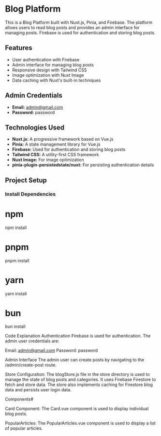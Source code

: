 # Blog Platform

This is a Blog Platform built with Nuxt.js, Pinia, and Firebase. The platform allows users to read blog posts and provides an admin interface for managing posts. Firebase is used for authentication and storing blog posts.

## Features

- User authentication with Firebase
- Admin interface for managing blog posts
- Responsive design with Tailwind CSS
- Image optimization with Nuxt Image
- Data caching with Nuxt's built-in techniques

## Admin Credentials

- **Email:** admin@gmail.com
- **Password:** password

## Technologies Used

- **Nuxt.js:** A progressive framework based on Vue.js
- **Pinia:** A state management library for Vue.js
- **Firebase:** Used for authentication and storing blog posts
- **Tailwind CSS:** A utility-first CSS framework
- **Nuxt Image:** For image optimization
- **pinia-plugin-persistedstate/nuxt:** For persisting authentication details

## Project Setup

### Install Dependencies

# npm

npm install

# pnpm

pnpm install

# yarn

yarn install

# bun

bun install

Code Explanation
Authentication
Firebase is used for authentication. The admin user credentials are:

Email: admin@gmail.com
Password: password

Admin Interface
The admin user can create posts by navigating to the /admin/create-post route.

Store Configuration:
The blogStore.js file in the store directory is used to manage the state of blog posts and categories. It uses Firebase Firestore to fetch and store data. The store also implements caching for Firestore blog data and persists user login data.

Components#

Card Component:
The Card.vue component is used to display individual blog posts.

PopularArticles:
The PopularArticles.vue component is used to display a list of popular articles.
